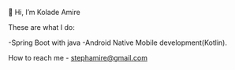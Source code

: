 👋 Hi, I’m Kolade Amire

These are what I do:


-Spring Boot with java
-Android Native Mobile development(Kotlin).

How to reach me - stephamire@gmail.com

<!---
Stephen-Kolade/Stephen-Kolade is a ✨ special ✨ repository because its `README.md` (this file) appears on your GitHub profile.
You can click the Preview link to take a look at your changes.
--->
